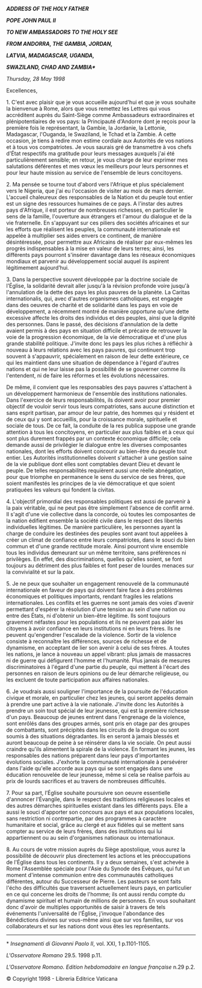 ***ADDRESS OF THE HOLY FATHER***

***POPE JOHN PAUL II***

***TO NEW AMBASSADORS TO THE HOLY SEE***

***FROM ANDORRA, THE GAMBIA, JORDAN,***

***LATVIA, MADAGASCAR, UGANDA,***

***SWAZILAND, CHAD AND ZAMBIA\****

*Thursday, 28 May 1998*

Excellences,

1\. C'est avec plaisir que je vous accueille aujourd'hui et que je vous souhaite la bienvenue à Rome, alors que vous remettez les Lettres qui vous accréditent auprès du Saint-Siège comme Ambassadeurs extraordinaires et plénipotentiaires de vos pays: la Principauté d'Andorre dont je reçois pour la première fois le représentant, la Gambie, la Jordanie, la Lettonie, Madagascar, l'Ouganda, le Swaziland, le Tchad et la Zambie. A cette occasion, je tiens à redire mon estime cordiale aux Autorités de vos nations et à tous vos compatriotes. Je vous saurais gré de transmettre à vos chefs d'État respectifs ma gratitude pour leurs messages auxquels j'ai été particulièrement sensible; en retour, je vous charge de leur exprimer mes salutations déférentes et mes vœux les meilleurs pour leurs personnes et pour leur haute mission au service de l'ensemble de leurs concitoyens.

2\. Ma pensée se tourne tout d'abord vers l'Afrique et plus spécialement vers le Nigeria, que j'ai eu l'occasion de visiter au mois de mars dernier. L'accueil chaleureux des responsables de la Nation et du peuple tout entier est un signe des ressources humaines de ce pays. A l'instar des autres pays d'Afrique, il est porteur de nombreuses richesses, en particulier le sens de la famille, l'ouverture aux étrangers et l'amour du dialogue et de la vie fraternelle. En s'appuyant sur ces piliers des sociétés africaines et sur les efforts que réalisent les peuples, la communauté internationale est appelée à multiplier ses aides envers ce continent, de manière désintéressée, pour permettre aux Africains de réaliser par eux-mêmes les progrès indispensables à la mise en valeur de leurs terres; ainsi, les différents pays pourront s'insérer davantage dans les réseaux économiques mondiaux et parvenir au développement social auquel ils aspirent légitimement aujourd’hui.

3\. Dans la perspective souvent développée par la doctrine sociale de l'Église, la solidarité devrait aller jusqu'à la révision profonde voire jusqu'à l'annulation de la dette des pays les plus pauvres de la planète. La Caritas internationalis, qui, avec d'autres organismes catholiques, est engagée dans des oeuvres de charité et de solidarité dans les pays en voie de développement, a récemment montré de manière opportune qu'une dette excessive affecte les droits des individus et des peuples, ainsi que la dignité des personnes. Dans le passé, des décisions d'annulation de la dette avaient permis à des pays en situation difficile et précaire de retrouver la voie de la progression économique, de la vie démocratique et d'une plus grande stabilité politique. J'invite donc les pays les plus riches à réfléchir à nouveau à leurs relations avec les pays pauvres, qui continuent trop souvent à s'appauvrir, spécialement en raison de leur dette extérieure, ce qui les maintient dans une situation de dépendance à l'égard d'autres nations et qui ne leur laisse pas la possibilité de se gouverner comme ils l'entendent, ni de faire les réformes et les évolutions nécessaires.

De même, il convient que les responsables des pays pauvres s'attachent à un développement harmonieux de l'ensemble des institutions nationales. Dans l'exercice de leurs responsabilités, ils doivent avoir pour premier objectif de vouloir servir tous leurs compatriotes, sans aucune distinction et sans esprit partisan, par amour de leur patrie, des hommes qui y résident et de ceux qui y sont accueillis, pour la croissance morale, spirituelle et sociale de tous. De ce fait, la conduite de la res publica suppose une grande attention à tous les concitoyens, en particulier aux plus faibles et à ceux qui sont plus durement frappés par un contexte économique difficile; cela demande aussi de privilégier le dialogue entre les diverses composantes nationales, dont les efforts doivent concourir au bien-être du peuple tout entier. Les Autorités institutionnelles doivent s'attacher à une gestion saine de la vie publique dont elles sont comptables devant Dieu et devant le peuple. De telles responsabilités requièrent aussi une réelle abnégation, pour que triomphe en permanence le sens du service de ses frères, que soient manifestés les principes de la vie démocratique et que soient pratiquées les valeurs qui fondent la civitas.

4\. L'objectif primordial des responsables politiques est aussi de parvenir à la paix véritable, qui ne peut pas être simplement l'absence de conflit armé. Il s'agit d'une vie collective dans la concorde, où toutes les composantes de la nation édifient ensemble la société civile dans le respect des libertés individuelles légitimes. De manière particulière, les personnes ayant la charge de conduire les destinées des peuples sont avant tout appelées à créer un climat de confiance entre leurs compatriotes, dans le souci du bien commun et d'une grande rectitude morale. Ainsi pourront vivre ensemble tous les individus demeurant sur un même territoire, sans préférences ni privilèges. En effet, des discriminations, quelles qu'elles soient, se font toujours au détriment des plus faibles et font peser de lourdes menaces sur la convivialité et sur la paix.

5\. Je ne peux que souhaiter un engagement renouvelé de la communauté internationale en faveur de pays qui doivent faire face à des problèmes économiques et politiques importants, rendant fragiles les relations internationales. Les conflits et les guerres ne sont jamais des voies d'avenir permettant d'espérer la résolution d'une tension au sein d'une nation ou entre des États, ni d'obtenir un bien-être légitime. Ils sont toujours gravement néfastes pour les populations et ils ne peuvent pas aider les citoyens à avoir confiance en leurs institutions ni en leurs frères. Ils ne peuvent qu'engendrer l'escalade de la violence. Sortir de la violence consiste à reconnaître les différences, sources de richesse et de dynamisme, en acceptant de lier son avenir à celui de ses frères. A toutes les nations, je lance à nouveau un appel vibrant: plus jamais de massacres ni de guerre qui défigurent l'homme et l'humanité. Plus jamais de mesures discriminatoires à l'égard d'une partie du peuple, qui mettent à l'écart des personnes en raison de leurs opinions ou de leur démarche religieuse, ou les excluent de toute participation aux affaires nationales.

6\. Je voudrais aussi souligner l'importance de la poursuite de l'éducation civique et morale, en particulier chez les jeunes, qui seront appelés demain à prendre une part active à la vie nationale. J'invite donc les Autorités à prendre un soin tout spécial de leur jeunesse, qui est la première richesse d'un pays. Beaucoup de jeunes entrent dans l'engrenage de la violence, sont enrôlés dans des groupes armés, sont pris en otage par des groupes de combattants, sont précipités dans les circuits de la drogue ou sont soumis à des situations dégradantes. Ils en seront à jamais blessés et auront beaucoup de peine à se réinsérer dans la vie sociale. On peut aussi craindre qu'ils alimentent la spirale de la violence. En formant les jeunes, les responsables des nations préparent dans leur pays d'importantes évolutions sociales. J'exhorte la communauté internationale à persévérer dans l'aide qu'elle accorde aux pays qui se sont engagés dans une éducation renouvelée de leur jeunesse, même si cela se réalise parfois au prix de lourds sacrifices et au travers de nombreuses difficultés.

7\. Pour sa part, l’Église souhaite poursuivre son oeuvre essentielle d'annoncer l'Évangile, dans le respect des traditions religieuses locales et des autres démarches spirituelles existant dans les différents pays. Elle a aussi le souci d'apporter son concours aux pays et aux populations locales, sans restriction ni contrepartie, par des programmes à caractère humanitaire et social, grâce au clergé et aux fidèles qui se mettent sans compter au service de leurs frères, dans des institutions qui lui appartiennent ou au sein d'organismes nationaux ou internationaux.

8\. Au cours de votre mission auprès du Siège apostolique, vous aurez la possibilité de découvrir plus directement les actions et les préoccupations de l'Église dans tous les continents. Il y a deux semaines, s'est achevée à Rome l'Assemblée spéciale pour l'Asie du Synode des Évêques, qui fut un moment d'intense communion entre des communautés catholiques différentes, autour du Successeur de Pierre. Les pasteurs se sont faits l'écho des difficultés que traversent actuellement leurs pays, en particulier en ce qui concerne les droits de l'homme; ils ont aussi rendu compte du dynamisme spirituel et humain de millions de personnes. En vous souhaitant donc d'avoir de multiples opportunités de saisir à travers de tels événements l'universalité de l'Église, j'invoque l'abondance des Bénédictions divines sur vous-même ainsi que sur vos familles, sur vos collaborateurs et sur les nations dont vous êtes les représentants.

* * *

\* *Insegnamenti di Giovanni Paolo II*, vol. XXI, 1 p.1101-1105.

*L'Osservatore Romano* 29.5. 1998 p.11.

*L'Osservatore Romano. Edition hebdomadaire en langue française* n.29 p.2.

© Copyright 1998 - Libreria Editrice Vaticana